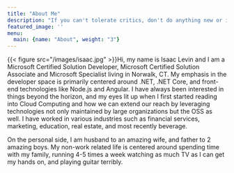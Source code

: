 ```yaml
---
title: "About Me"
description: "If you can't tolerate critics, don't do anything new or interesting. - Jeff Bezos"
featured_image: ''
menu:
  main: {name: "About", weight: "3"}
---
```

<div style="float:left" >
{{< figure src="/images/isaac.jpg" >}}
</div>
Hi, my name is Isaac Levin and I am a Microsoft Certified Solution Developer, Microsoft Certified Solution Associate and Microsoft Specialist living in Norwalk, CT. My emphasis in the developer space is primarily centered around .NET, .NET Core, and front-end technologies like Node.js and Angular. I have always been interested in things beyond the horizon, and my eyes lit up when I first started reading into Cloud Computing and how we can extend our reach by leveraging technologies not only maintained by large organizations but the OSS as well. I have worked in various industries such as financial services, marketing, education, real estate, and most recently beverage.

On the personal side, I am husband to an amazing wife, and father to 2 amazing boys. My non-work related life is centered around spending time with my family, running 4-5 times a week watching as much TV as I can get my hands on, and playing guitar terribly.